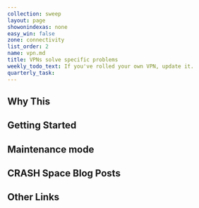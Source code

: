 ```yaml
---
collection: sweep
layout: page
showonindexas: none
easy_win: false
zone: connectivity
list_order: 2
name: vpn.md
title: VPNs solve specific problems
weekly_todo_text: If you've rolled your own VPN, update it.
quarterly_task:
---
```

## Why This

## Getting Started

## Maintenance mode

## CRASH Space Blog Posts

## Other Links
